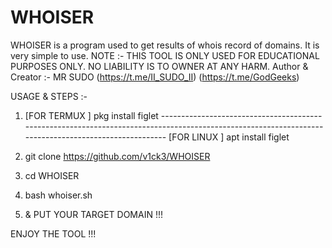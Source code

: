 # WHOISER
WHOISER is a program used to get results of whois record of domains. It is very simple to use. NOTE :- THIS TOOL IS ONLY USED FOR EDUCATIONAL PURPOSES ONLY. NO LIABILITY IS TO OWNER AT ANY HARM. Author &amp; Creator :- MR SUDO (https://t.me/II_SUDO_II) (https://t.me/GodGeeks)

USAGE & STEPS :- 

1. [FOR TERMUX ] pkg install figlet -----------------------------------------------------------------------------------------------------------------------------------------------------
[FOR LINUX ] apt install figlet


2. git clone https://github.com/v1ck3/WHOISER
3. cd WHOISER
4. bash whoiser.sh
5. & PUT YOUR TARGET DOMAIN !!!

ENJOY THE TOOL !!!
